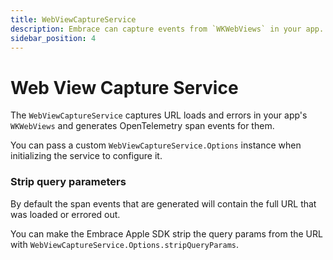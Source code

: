 ```yaml
---
title: WebViewCaptureService
description: Embrace can capture events from `WKWebViews` in your app.
sidebar_position: 4
---
```


# Web View Capture Service

The `WebViewCaptureService` captures URL loads and errors in your app's `WKWebViews` and generates OpenTelemetry span events for them.

You can pass a custom `WebViewCaptureService.Options` instance when initializing the service to configure it.

### Strip query parameters

By default the span events that are generated will contain the full URL that was loaded or errored out.

You can make the Embrace Apple SDK strip the query params from the URL with `WebViewCaptureService.Options.stripQueryParams`.